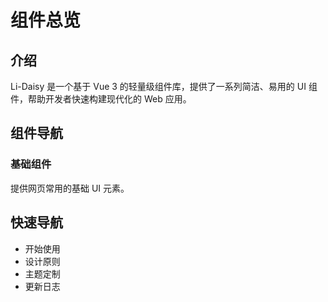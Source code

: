 # 组件总览

## 介绍

Li-Daisy 是一个基于 Vue 3 的轻量级组件库，提供了一系列简洁、易用的 UI 组件，帮助开发者快速构建现代化的 Web 应用。

## 组件导航

### 基础组件

提供网页常用的基础 UI 元素。

<ComponentGrid :componentList="[
  {
    img: 'https://picsum.photos/600/600',
    url: '/components/avatar',
    title: 'Avatar头像',
    details: '用于在界面中显示的缩略图'
  },
  {
    img: 'https://picsum.photos/600/600',
    url: '/components/collapse',
    title: 'Collapse折叠面板', 
    details: '用于展示和隐藏信息'
  },
  {
    img: 'https://picsum.photos/600/600',
    url: '/components/drawer',
    title: 'Drawer折叠面板', 
    details: '用于显示/隐藏页面左侧或右侧的侧边栏'
  }
]" />

## 快速导航

- 开始使用
- 设计原则
- 主题定制
- 更新日志
